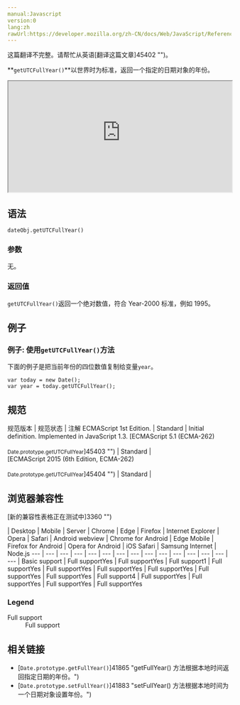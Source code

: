 ```yaml
---
manual:Javascript
version:0
lang:zh
rawUrl:https://developer.mozilla.org/zh-CN/docs/Web/JavaScript/Reference/Global_Objects/Date/getUTCFullYear
---
```




这篇翻译不完整。请帮忙从英语[翻译这篇文章]45402 "")。






**`getUTCFullYear()`**以世界时为标准，返回一个指定的日期对象的年份。

<iframe src='https://interactive-examples.mdn.mozilla.net/pages/js/date-getutcfullyear.html' width='100%' height='250'></iframe>

## 语法<a name="Syntax"></a>

```
dateObj.getUTCFullYear()
```

### 参数<a name="Parameters"></a>


无。


### 返回值<a name="Returns"></a>


`getUTCFullYear()`返回一个绝对数值，符合 Year-2000 标准，例如 1995。


## 例子<a name="Examples"></a>

### 例子: 使用`getUTCFullYear()`方法<a name="Example:_Using_getUTCFullYear"></a>


下面的例子是把当前年份的四位数值复制给变量`year`。


```
var today = new Date();
var year = today.getUTCFullYear();
```

## 规范<a name="规范"></a>

规范版本 | 规范状态 | 注解 
ECMAScript 1st Edition. | Standard | Initial definition. Implemented in JavaScript 1.3. 
[ECMAScript 5.1 (ECMA-262)<br></br><small>Date.prototype.getUTCFullYear</small>]45403 "") | Standard |  
[ECMAScript 2015 (6th Edition, ECMA-262)<br></br><small>Date.prototype.getUTCFullYear</small>]45404 "") | Standard |  


## 浏览器兼容性<a name="浏览器兼容性"></a>
[新的兼容性表格正在测试中<i></i>]3360 "")

 | <abbr>Desktop<i></i></abbr> | <abbr>Mobile<i></i></abbr> | <abbr>Server<i></i></abbr> 
 | <abbr>Chrome<i></i></abbr> | <abbr>Edge<i></i></abbr> | <abbr>Firefox<i></i></abbr> | <abbr>Internet Explorer<i></i></abbr> | <abbr>Opera<i></i></abbr> | <abbr>Safari<i></i></abbr> | <abbr>Android webview<i></i></abbr> | <abbr>Chrome for Android<i></i></abbr> | <abbr>Edge Mobile<i></i></abbr> | <abbr>Firefox for Android<i></i></abbr> | <abbr>Opera for Android<i></i></abbr> | <abbr>iOS Safari<i></i></abbr> | <abbr>Samsung Internet<i></i></abbr> | <abbr>Node.js<i></i></abbr> 
 ---  |  ---  |  ---  |  ---  |  ---  |  ---  |  ---  |  ---  |  ---  |  ---  |  ---  |  ---  |  ---  |  ---  |  ---  | 
Basic support | <abbr>Full support</abbr>Yes | <abbr>Full support</abbr>Yes | <abbr>Full support</abbr>1 | <abbr>Full support</abbr>Yes | <abbr>Full support</abbr>Yes | <abbr>Full support</abbr>Yes | <abbr>Full support</abbr>Yes | <abbr>Full support</abbr>Yes | <abbr>Full support</abbr>Yes | <abbr>Full support</abbr>4 | <abbr>Full support</abbr>Yes | <abbr>Full support</abbr>Yes | <abbr>Full support</abbr>Yes | <abbr>Full support</abbr>Yes 


### Legend<a name="Legend"></a>
<dl><dt id=''><abbr>Full support</abbr></dt><dd>Full support</dd></dl>


## 相关链接<a name="See_also"></a>

* [`Date.prototype.getFullYear()`]41865 "getFullYear() 方法根据本地时间返回指定日期的年份。")
* [`Date.prototype.setFullYear()`]41883 "setFullYear() 方法根据本地时间为一个日期对象设置年份。")



